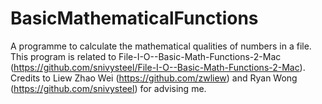 BasicMathematicalFunctions
==========================

A programme to calculate the mathematical qualities of numbers in a file. This program is related to File-I-O--Basic-Math-Functions-2-Mac (https://github.com/snivysteel/File-I-O--Basic-Math-Functions-2-Mac). Credits to Liew Zhao Wei (https://github.com/zwliew) and Ryan Wong (https://github.com/snivysteel) for advising me.


